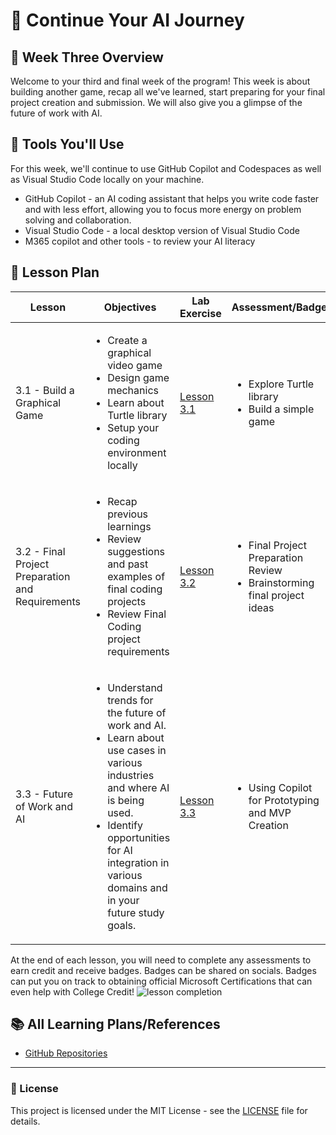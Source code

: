 
# 🚀 Continue Your AI Journey

## 📔 Week Three Overview
Welcome to your third and final week of the program! This week is about building another game, recap all we've learned, start preparing for your final project creation and submission.  We will also give you a glimpse of the future of work with AI. 

## 🧰 Tools You'll Use
For this week, we'll continue to use GitHub Copilot and Codespaces as well as Visual Studio Code locally on your machine.
- GitHub Copilot - an AI coding assistant that helps you write code faster and with less effort, allowing you to focus more energy on problem solving and collaboration.
- Visual Studio Code - a local desktop version of Visual Studio Code
- M365 copilot and other tools - to review your AI literacy

## 📌  Lesson Plan

|Lesson |Objectives | Lab Exercise | Assessment/Badge
| ----------- | ----------- | ----------- | ----------- |
| 3.1 - Build a Graphical Game |<ul><li>Create a graphical video game</li><li>Design game mechanics</li><li>Learn about Turtle library</li><li>Setup your coding environment locally</li></ul> | [Lesson 3.1](/lesson-3.1/README.md) | <ul><li>Explore Turtle library</li><li>Build a simple game</li></ul>
| 3.2 - Final Project Preparation and Requirements |<ul><li>Recap previous learnings</li><li>Review suggestions and past examples of final coding projects</li><li>Review Final Coding project requirements</li></ul> |[Lesson 3.2](/lesson-3.2/README.md) | <ul><li>Final Project Preparation Review</li><li>Brainstorming final project ideas</li></ul>
| 3.3 - Future of Work and AI |<ul><li>Understand trends for the future of work and AI.</li><li>Learn about use cases in various industries and where AI is being used.</li><li>Identify opportunities for AI integration in various domains and in your future study goals.</li></ul> |[Lesson 3.3](/lesson-3.3/README.md) | <ul><li>Using Copilot for Prototyping and MVP Creation</li></ul>


At the end of each lesson, you will need to complete any assessments to earn credit and receive badges. Badges can be shared on socials. Badges can put you on track to obtaining official Microsoft Certifications that can even help with College Credit!
![lesson completion](/media/lesson-completion.png)

## 📚 All Learning Plans/References
- [GitHub Repositories](https://docs.github.com/en/repositories)
---

### 📄 License

This project is licensed under the MIT License - see the [LICENSE](LICENSE) file for details.
